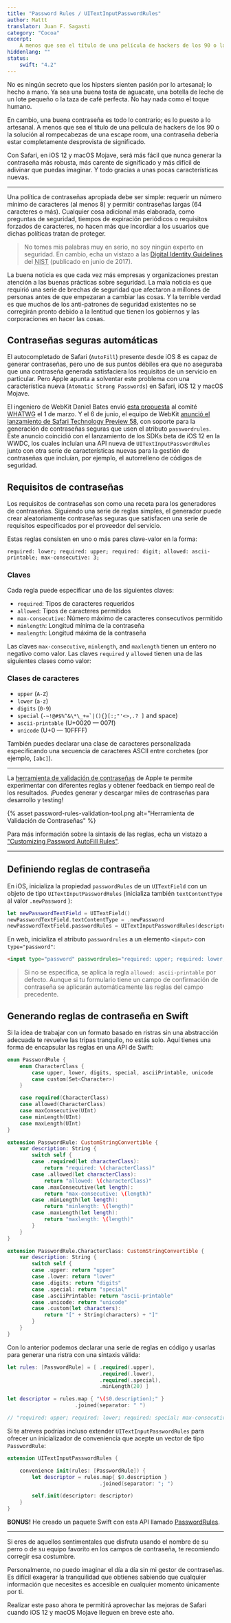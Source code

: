 ```yaml
---
title: "Password Rules / UITextInputPasswordRules"
author: Mattt
translator: Juan F. Sagasti
category: "Cocoa"
excerpt: 
    A menos que sea el título de una película de hackers de los 90 o la solución al rompecabezas de una escape room, una contraseña debería estar completamente desprovista de significado.
hiddenlang: ""
status:
    swift: "4.2"
---
```


No es ningún secreto que los hipsters sienten pasión por lo artesanal; lo hecho a mano. Ya sea una buena tosta de aguacate, una botella de leche de un lote pequeño o la taza de café perfecta.
No hay nada como el toque humano.

En cambio, una buena contraseña es todo lo contrario; es lo puesto a lo artesanal. A menos que sea el título de una película de hackers de los 90 o la solución al rompecabezas de una escape room, una contraseña debería estar completamente desprovista de significado.

Con Safari, en iOS 12 y macOS Mojave, será más fácil que nunca generar la contraseña más robusta, más carente de significado y más difícil de adivinar que puedas imaginar.
Y todo gracias a unas pocas características nuevas.

---

Una política de contraseñas apropiada debe ser simple: requerir un número mínimo de caracteres (al menos 8) y permitir contraseñas largas (64 caracteres o más). Cualquier cosa adicional más elaborada, como preguntas de seguridad, tiempos de expiración periódicos o requisitos forzados de caracteres, no hacen más que incordiar a los usuarios que dichas políticas tratan de proteger.

> No tomes mis palabras muy en serio, no soy ningún experto en seguridad.
> En cambio, echa un vistazo a las [Digital Identity Guidelines](https://nvlpubs.nist.gov/nistpubs/SpecialPublications/NIST.SP.800-63b.pdf) del <abbr title="National Institute of Standards and Technology">NIST</abbr> (publicado en junio de 2017).


La buena noticia es que cada vez más empresas y organizaciones prestan atención a las buenas prácticas sobre seguridad. 
La mala noticia es que requirió una serie de brechas de seguridad que afectaron a millones de personas antes de que empezaran a cambiar las cosas.
Y la terrible verdad es que muchos de los anti-patrones de seguridad existentes no se corregirán pronto debido a la lentitud que tienen los gobiernos y las corporaciones en hacer las cosas.

## Contraseñas seguras automáticas

El autocompletado de Safari (`AutoFill`) presente desde iOS 8 es capaz de generar contraseñas, pero uno de sus puntos débiles era que no aseguraba que una contraseña generada satisfaciera los requisitos de un servicio en particular. 
Pero Apple apunta a solventar este problema con una característica nueva (`Atomatic Strong Passwords`) en Safari, iOS 12 y macOS Mojave.

El ingeniero de WebKit Daniel Bates envió [esta propuesta](https://github.com/whatwg/html/issues/3518) al comité <abbr title="Web Hypertext Application Technology Working Group">WHATWG</abbr> el 1 de marzo. 
Y el 6 de junio, el equipo de WebKit [anunció el lanzamiento de Safari Technology Preview 58](https://webkit.org/blog/8327/safari-technology-preview-58-with-safari-12-features-is-now-available/), con soporte para la generación de contraseñas seguras que usen el atributo `passwordrules`. Este anuncio coincidió con el lanzamiento de los SDKs beta de iOS 12 en la WWDC, los cuales incluían una API nueva de `UITextInputPasswordRules` junto con otra serie de características nuevas para la gestión de contraseñas que incluían, por ejemplo, el autorrelleno de códigos de seguridad.


## Requisitos de contraseñas

Los requisitos de contraseñas son como una receta para los generadores de contraseñas. Siguiendo una serie de reglas simples, el generador puede crear aleatoriamente contraseñas seguras que satisfacen una serie de requisitos especificados por el proveedor del servicio.

Estas reglas consisten en uno o más pares clave-valor en la forma:

`required: lower; required: upper; required: digit; allowed: ascii-printable; max-consecutive: 3;`

### Claves

Cada regla puede especificar una de las siguientes claves:

- `required`: Tipos de caracteres requeridos
- `allowed`: Tipos de caracteres permitidos
- `max-consecutive`: Número máximo de caracteres consecutivos permitido
- `minlength`: Longitud mínima de la contraseña
- `maxlength`: Longitud máxima de la contraseña

Las claves `max-consecutive`, `minlength`, and `maxlength` tienen un entero no negativo como valor.
Las claves `required` y `allowed` tienen una de las siguientes clases como valor:


### Clases de caracteres

- `upper` (`A-Z`)
- `lower` (`a-z`)
- `digits` (`0-9`)
- `special` (`` -~!@#$%^&\*\_+=`|(){}[:;"'<>,.? ] `` and space)
- `ascii-printable` (U+0020 — 007f)
- `unicode` (U+0 — 10FFFF)


También puedes declarar una clase de caracteres personalizada especificando una secuencia de caracteres ASCII entre corchetes (por ejemplo, `[abc]`).

---

La [herramienta de validación de contraseñas](https://developer.apple.com/password-rules/) de Apple te permite experimentar con diferentes reglas y obtener feedback en tiempo real de los resultados. ¡Puedes generar y descargar miles de contraseñas para desarrollo y testing!

{% asset password-rules-validation-tool.png alt="Herramienta de Validación de Contraseñas" %}

Para más información sobre la sintaxis de las reglas, echa un vistazo a ["Customizing Password AutoFill Rules"](https://developer.apple.com/documentation/security/password_autofill/customizing_password_autofill_rules).

---

## Definiendo reglas de contraseña

En iOS, inicializa la propiedad `passwordRules` de un `UITextField` con un objeto de tipo `UITextInputPasswordRules` (inicializa también `textContentType` al valor  `.newPassword` ):

```swift
let newPasswordTextField = UITextField()
newPasswordTextField.textContentType = .newPassword
newPasswordTextField.passwordRules = UITextInputPasswordRules(descriptor: "required: upper; required: lower; required: digit; max-consecutive: 2; minlength: 8;")
```

En web, inicializa el atributo `passwordrules` a un elemento `<input>` con `type="password"`:

```html
<input type="password" passwordrules="required: upper; required: lower; required: special; max-consecutive: 3;"/>
```

> Si no se especifica, se aplica la regla `allowed: ascii-printable` por defecto.
> Aunque si tu formulario tiene un campo de confirmación de contraseña se aplicarán automáticamente las reglas del campo precedente.

## Generando reglas de contraseña en Swift

Si la idea de trabajar con un formato basado en ristras sin una abstracción adecuada te revuelve las tripas tranquilo, no estás solo. Aquí tienes una forma de encapsular las reglas en una API de Swift:

```swift
enum PasswordRule {
    enum CharacterClass {
        case upper, lower, digits, special, asciiPrintable, unicode
        case custom(Set<Character>)
    }

    case required(CharacterClass)
    case allowed(CharacterClass)
    case maxConsecutive(UInt)
    case minLength(UInt)
    case maxLength(UInt)
}

extension PasswordRule: CustomStringConvertible {
    var description: String {
        switch self {
        case .required(let characterClass):
            return "required: \(characterClass)"
        case .allowed(let characterClass):
            return "allowed: \(characterClass)"
        case .maxConsecutive(let length):
            return "max-consecutive: \(length)"
        case .minLength(let length):
            return "minlength: \(length)"
        case .maxLength(let length):
            return "maxlength: \(length)"
        }
    }
}

extension PasswordRule.CharacterClass: CustomStringConvertible {
    var description: String {
        switch self {
        case .upper: return "upper"
        case .lower: return "lower"
        case .digits: return "digits"
        case .special: return "special"
        case .asciiPrintable: return "ascii-printable"
        case .unicode: return "unicode"
        case .custom(let characters):
            return "[" + String(characters) + "]"
        }
    }
}
```

Con lo anterior podemos declarar una serie de reglas en código y usarlas para generar una ristra con una sintaxis válida:

```swift
let rules: [PasswordRule] = [ .required(.upper),
                              .required(.lower),
                              .required(.special),
                              .minLength(20) ]

let descriptor = rules.map { "\($0.description);" }
                      .joined(separator: " ")

// "required: upper; required: lower; required: special; max-consecutive: 3;"
```

Si te atreves podrías incluso extender `UITextInputPasswordRules` para ofrecer un inicializador de conveniencia que acepte un vector de tipo `PasswordRule`:

```swift
extension UITextInputPasswordRules {

    convenience init(rules: [PasswordRule]) {
        let descriptor = rules.map{ $0.description }
                              .joined(separator: "; ")

        self.init(descriptor: descriptor)
    }
}
```

**BONUS!** He creado un paquete Swift con esta API llamado [PasswordRules](https://github.com/NSHipster/PasswordRules).

---

Si eres de aquellos sentimentales que disfruta usando el nombre de su perro o de su equipo favorito en los campos de contraseña, te recomiendo corregir esa costumbre.

Personalmente, no puedo imaginar el día a día sin mi gestor de contraseñas. Es difícil exagerar la tranquilidad que obtienes sabiendo que cualquier información que necesites es accesible en cualquier momento únicamente por ti.

Realizar este paso ahora te permitirá aprovechar las mejoras de Safari cuando iOS 12 y macOS Mojave lleguen en breve este año.
